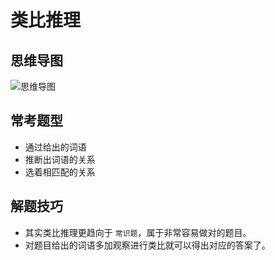 # 类比推理

## 思维导图

![思维导图](/assets/images/类比推理.png)

## 常考题型

* 通过给出的词语
* 推断出词语的关系
* 选着相匹配的关系

## 解题技巧

* 其实类比推理更趋向于 `常识题`，属于非常容易做对的题目。
* 对题目给出的词语多加观察进行类比就可以得出对应的答案了。
